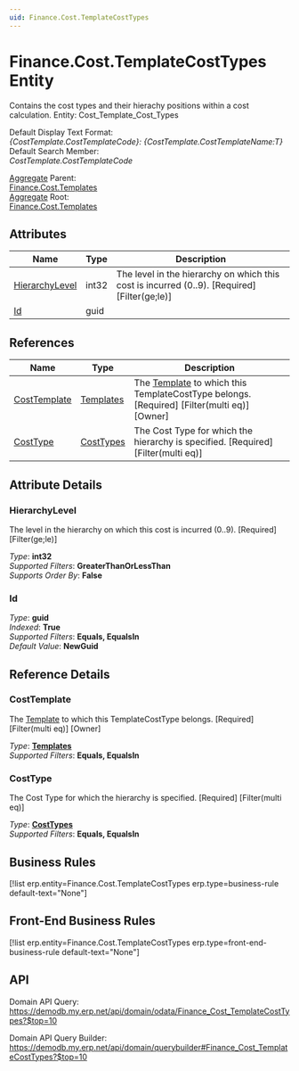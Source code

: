 ```yaml
---
uid: Finance.Cost.TemplateCostTypes
---
```

# Finance.Cost.TemplateCostTypes Entity

Contains the cost types and their hierachy positions within a cost calculation. Entity: Cost_Template_Cost_Types

Default Display Text Format:  
_{CostTemplate.CostTemplateCode}: {CostTemplate.CostTemplateName:T}_  
Default Search Member:  
_CostTemplate.CostTemplateCode_  

[Aggregate](xref:aggregates) Parent:  
[Finance.Cost.Templates](Finance.Cost.Templates.md)  
[Aggregate](xref:aggregates) Root:  
[Finance.Cost.Templates](Finance.Cost.Templates.md)  

## Attributes

| Name | Type | Description |
| ---- | ---- | --- |
| [HierarchyLevel](Finance.Cost.TemplateCostTypes.md#hierarchylevel) | int32 | The level in the hierarchy on which this cost is incurred (0..9). [Required] [Filter(ge;le)] 
| [Id](Finance.Cost.TemplateCostTypes.md#id) | guid |  

## References

| Name | Type | Description |
| ---- | ---- | --- |
| [CostTemplate](Finance.Cost.TemplateCostTypes.md#costtemplate) | [Templates](Finance.Cost.Templates.md) | The [Template](Finance.Cost.Templates.md) to which this TemplateCostType belongs. [Required] [Filter(multi eq)] [Owner] |
| [CostType](Finance.Cost.TemplateCostTypes.md#costtype) | [CostTypes](Finance.Cost.CostTypes.md) | The Cost Type for which the hierarchy is specified. [Required] [Filter(multi eq)] |


## Attribute Details

### HierarchyLevel

The level in the hierarchy on which this cost is incurred (0..9). [Required] [Filter(ge;le)]

_Type_: **int32**  
_Supported Filters_: **GreaterThanOrLessThan**  
_Supports Order By_: **False**  

### Id

_Type_: **guid**  
_Indexed_: **True**  
_Supported Filters_: **Equals, EqualsIn**  
_Default Value_: **NewGuid**  


## Reference Details

### CostTemplate

The [Template](Finance.Cost.Templates.md) to which this TemplateCostType belongs. [Required] [Filter(multi eq)] [Owner]

_Type_: **[Templates](Finance.Cost.Templates.md)**  
_Supported Filters_: **Equals, EqualsIn**  

### CostType

The Cost Type for which the hierarchy is specified. [Required] [Filter(multi eq)]

_Type_: **[CostTypes](Finance.Cost.CostTypes.md)**  
_Supported Filters_: **Equals, EqualsIn**  



## Business Rules

[!list erp.entity=Finance.Cost.TemplateCostTypes erp.type=business-rule default-text="None"]

## Front-End Business Rules

[!list erp.entity=Finance.Cost.TemplateCostTypes erp.type=front-end-business-rule default-text="None"]

## API

Domain API Query:
<https://demodb.my.erp.net/api/domain/odata/Finance_Cost_TemplateCostTypes?$top=10>

Domain API Query Builder:
<https://demodb.my.erp.net/api/domain/querybuilder#Finance_Cost_TemplateCostTypes?$top=10>

